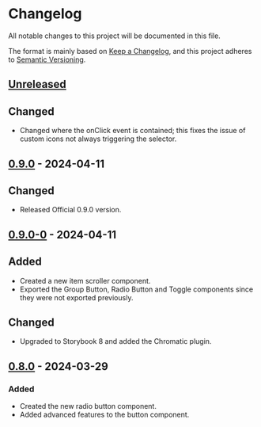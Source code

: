 # Changelog

All notable changes to this project will be documented in this file.

The format is mainly based on [Keep a Changelog](https://keepachangelog.com/en/1.0.0/),
and this project adheres to [Semantic Versioning](https://semver.org/spec/v2.0.0.html).

## [Unreleased]

## Changed

- Changed where the onClick event is contained; this fixes the issue of custom icons not always triggering the selector.

## [0.9.0] - 2024-04-11

## Changed

- Released Official 0.9.0 version.

## [0.9.0-0] - 2024-04-11

## Added

- Created a new item scroller component.
- Exported the Group Button, Radio Button and Toggle components since they were not exported previously.

## Changed

- Upgraded to Storybook 8 and added the Chromatic plugin.

## [0.8.0] - 2024-03-29

### Added

- Created the new radio button component.
- Added advanced features to the button component.


[unreleased]: https://github.com/Beehive-Software-Consultants/beesoft-components/compare/v0.9.0...develop
[0.9.0]: https://github.com/Beehive-Software-Consultants/beesoft-components/releases/tag/v0.9.0
[0.9.0-0]: https://github.com/Beehive-Software-Consultants/beesoft-components/releases/tag/v0.9.0-0
[0.8.0]: https://github.com/Beehive-Software-Consultants/beesoft-components/releases/tag/v0.8.0
